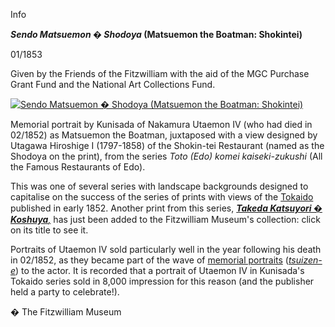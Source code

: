Info

**_Sendo Matsuemon � Shodoya_ (Matsuemon the Boatman: Shokintei)**

01/1853

Given by the Friends of the Fitzwilliam with the aid of the MGC Purchase Grant Fund and the National Art Collections Fund.

[![Sendo Matsuemon � Shodoya (Matsuemon the Boatman: Shokintei)](P.70-1999_small.jpg)](KUN/kunp70.htm)

Memorial portrait by Kunisada of Nakamura Utaemon IV (who had died in 02/1852) as Matsuemon the Boatman, juxtaposed with a view designed by Utagawa Hiroshige I (1797-1858) of the Shokin-tei Restaurant (named as the Shodoya on the print), from the series _Toto (Edo) komei kaiseki-zukushi_ (All the Famous Restaurants of Edo).

This was one of several series with landscape backgrounds designed to capitalise on the success of the series of prints with views of the [Tokaido](Group1.htm) published in early 1852. Another print from this series, **_[Takeda Katsuyori � Koshuya](KUN/kUNP10.htm)_**[_,_](KUN/kUNP10.htm) has just been added to the Fitzwilliam Museum's collection: click on its title to see it.

Portraits of Utaemon IV sold particularly well in the year following his death in 02/1852, as they became part of the wave of [memorial portraits](textP59.htm) (_[tsuizen-e](text214.htm)_) to the actor. It is recorded that a portrait of Utaemon IV in Kunisada's Tokaido series sold in 8,000 impression for this reason (and the publisher held a party to celebrate!).


� The Fitzwilliam Museum
